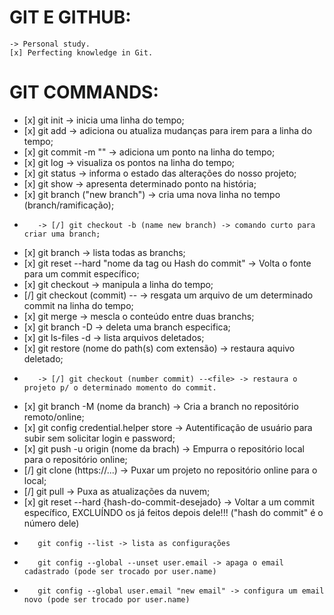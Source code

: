# GIT E GITHUB:

    -> Personal study.
    [x] Perfecting knowledge in Git.

# GIT COMMANDS:

*    [x] git init -> inicia uma linha do tempo;
*    [x] git add -> adiciona ou atualiza mudanças para irem para a linha do tempo;
*    [x] git commit -m "" -> adiciona um ponto na linha do tempo;
*    [x] git log -> visualiza os pontos na linha do tempo;
*    [x] git status -> informa o estado das alterações do nosso projeto;
*    [x] git show -> apresenta determinado ponto na história;
*    [x] git branch ("new branch") -> cria uma nova linha no tempo (branch/ramificação);
*        -> [/] git checkout -b (name new branch) -> comando curto para criar uma branch;
*    [x] git branch -> lista todas as branchs;
*    [x] git reset --hard "nome da tag ou Hash do commit" -> Volta o fonte para um commit específico;
*    [x] git checkout -> manipula a linha do tempo;
*    [/] git checkout (commit) --<file> -> resgata um arquivo de um determinado commit na linha do tempo;
*    [x] git merge -> mescla o conteúdo entre duas branchs;
*    [x] git branch -D -> deleta uma branch especifica;
*    [x] git ls-files -d -> lista arquivos deletados;
*    [x] git restore (nome do path(s) com extensão) -> restaura aquivo deletado;
*        -> [/] git checkout (number commit) --<file> -> restaura o projeto p/ o determinado momento do commit.
*    [x] git branch -M (nome da branch) -> Cria a branch no repositório remoto/online;
*    [x] git config credential.helper store -> Autentificação de usuário para subir sem solicitar login e password;
*    [x] git push -u origin (nome da brach) -> Empurra o repositório local para o repositório online;
*    [/] git clone (https://...) -> Puxar um projeto no repositório online para o local;
*    [/] git pull -> Puxa as atualizações da nuvem;
*    [x] git reset --hard {hash-do-commit-desejado} -> Voltar a um commit específico, EXCLUÍNDO os já feitos depois dele!!! ("hash do commit" é o número dele)
*        git config --list -> lista as configurações
*        git config --global --unset user.email -> apaga o email cadastrado (pode ser trocado por user.name)
*        git config --global user.email "new email" -> configura um email novo (pode ser trocado por user.name)
